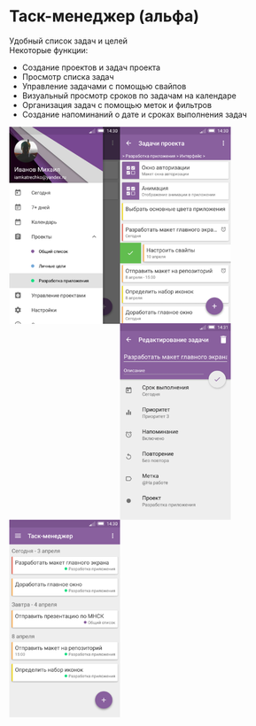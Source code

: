 # Таск-менеджер (альфа)
Удобный список задач и целей</br>
Некоторые функции:
* Создание проектов и задач проекта
* Просмотр списка задач
* Управление задачами с помощью свайпов
* Визуальный просмотр сроков по задачам на календаре
* Организация задач с помощью меток и фильтров
* Создание напоминаний о дате и сроках выполнения задач

<img align="left" src="https://github.com/iamkatrechko/ProjectManager/blob/master/raw/1.png" width="200">
<img align="left" src="https://github.com/iamkatrechko/ProjectManager/blob/master/raw/2.png" width="200">
<img align="left" src="https://github.com/iamkatrechko/ProjectManager/blob/master/raw/3.png" width="200">
<img align="left" src="https://github.com/iamkatrechko/ProjectManager/blob/master/raw/4.png" width="200">
